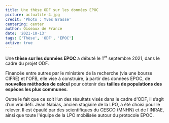 ```yaml
---
title: Une thèse ODF sur les données EPOC
picture: actualite-4.jpg
credit: 'Photo : Yves Brasse'
centering: center
author: Oiseaux de France
date: '2021-10-13'
tags: ['Thèse', 'ODF', 'EPOC']
active: true
---
```


Une **thèse sur les données EPOC** a débuté le 1<sup>er</sup> septembre 2021, dans le cadre du projet ODF.

Financée entre autres par le ministère de la recherche (via une bourse CIFRE) et l'OFB, elle vise à construire, à partir des données EPOC, de **nouvelles méthodes de calcul** pour obtenir des **tailles de populations des espèces les plus communes**.

Outre le fait que ce soit l’un des résultats visés dans le cadre d'ODF, il s’agit d’un vrai défi. Jean Nabias, ancien stagiaire de la LPO, a été choisi pour le relever. Il est épaulé par des scientifiques du CESCO (MNHN) et de l'INRAE, ainsi que toute l'équipe de la LPO mobilisée autour du protocole EPOC.
